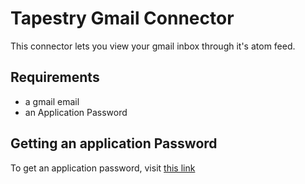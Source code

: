 # Tapestry Gmail Connector

This connector lets you view your gmail inbox through it's atom feed.

## Requirements

- a gmail email
- an Application Password

## Getting an application Password

To get an application password, visit [this link](https://myaccount.google.com/apppasswords)
